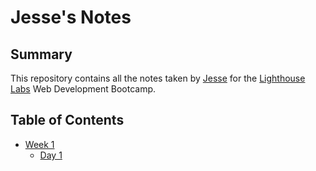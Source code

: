# Jesse's Notes

## Summary

This repository contains all the notes taken by [Jesse](https://github.com/JesseGiles) for the [Lighthouse Labs](https://www.lighthouselabs.ca/) Web Development Bootcamp.

## Table of Contents

* [Week 1](/Week_1/)
  * [Day 1](/Week_1/Day_1/)